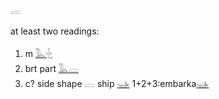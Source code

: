 𓐝  

at least two readings:  

1. m [𓅓](𓅓)[𓏶](𓏶)  
2. brt part [𓅓](𓅓)[𓐝](𓐝)  
3. c? side shape 𓐝 ship  [𓊛](𓊛) 1+2+3:embarka[𓊛](𓊛)  
